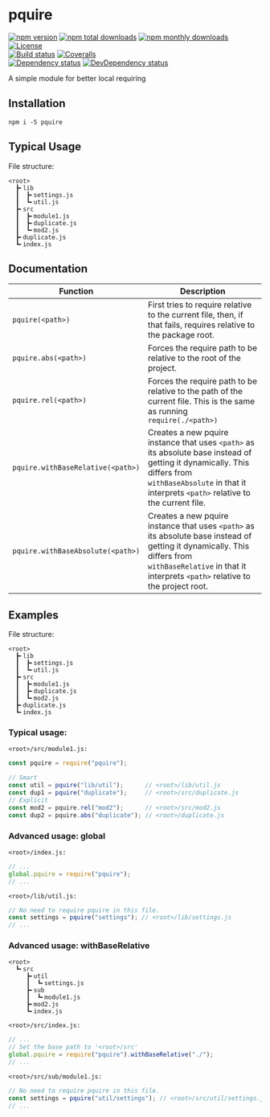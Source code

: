 pquire
======

[![npm version](https://img.shields.io/npm/v/pquire.svg?style=flat-square)](https://www.npmjs.com/package/pquire)
[![npm total downloads](https://img.shields.io/npm/dt/pquire.svg?style=flat-square)](https://www.npmjs.com/package/pquire)
[![npm monthly downloads](https://img.shields.io/npm/dm/pquire.svg?style=flat-square)](https://www.npmjs.com/package/pquire)
[![License](https://img.shields.io/github/license/thislooksfun/pquire.svg?style=flat-square)](https://github.com/thislooksfun/pquire/blob/master/LICENSE)  
[![Build status](https://img.shields.io/travis/thislooksfun/pquire/master.svg?style=flat-square)](https://travis-ci.org/thislooksfun/pquire)
[![Coveralls](https://img.shields.io/coveralls/github/thislooksfun/pquire.svg?style=flat-square)](https://coveralls.io/github/thislooksfun/pquire?branch=master)  
[![Dependency status](https://img.shields.io/david/thislooksfun/pquire.svg?style=flat-square)](https://david-dm.org/thislooksfun/pquire)
[![DevDependency status](https://img.shields.io/david/dev/thislooksfun/pquire.svg?style=flat-square)](https://david-dm.org/thislooksfun/pquire#info=devDependencies)


A simple module for better local requiring


## Installation

```
npm i -S pquire
```


## Typical Usage

File structure:
```
<root>
  ┣╸lib
  ┃  ┣╸settings.js
  ┃  ┗╸util.js
  ┣╸src
  ┃  ┣╸module1.js
  ┃  ┣╸duplicate.js
  ┃  ┗╸mod2.js
  ┣╸duplicate.js
  ┗╸index.js
```


## Documentation

| Function             | Description                                                                                                             |
|----------------------|-------------------------------------------------------------------------------------------------------------------------|
| `pquire(<path>)`     | First tries to require relative to the current file, then, if that fails, requires relative to the package root.        |
| `pquire.abs(<path>)` | Forces the require path to be relative to the root of the project.                                                      |
| `pquire.rel(<path>)` | Forces the require path to be relative to the path of the current file. This is the same as running `require(./<path>)` |
| `pquire.withBaseRelative(<path>)` | Creates a new pquire instance that uses `<path>` as its absolute base instead of getting it dynamically. This differs from `withBaseAbsolute` in that it interprets `<path>` relative to the current file. |
| `pquire.withBaseAbsolute(<path>)` | Creates a new pquire instance that uses `<path>` as its absolute base instead of getting it dynamically. This differs from `withBaseRelative` in that it interprets `<path>` relative to the project root. |


## Examples

File structure:
```
<root>
  ┣╸lib
  ┃  ┣╸settings.js
  ┃  ┗╸util.js
  ┣╸src
  ┃  ┣╸module1.js
  ┃  ┣╸duplicate.js
  ┃  ┗╸mod2.js
  ┣╸duplicate.js
  ┗╸index.js
```

### Typical usage:
`<root>/src/module1.js:`
```javascript
const pquire = require("pquire");

// Smart
const util = pquire("lib/util");      // <root>/lib/util.js
const dup1 = pquire("duplicate");     // <root>/src/duplicate.js
// Explicit
const mod2 = pquire.rel("mod2");      // <root>/src/mod2.js
const dup2 = pquire.abs("duplicate"); // <root>/duplicate.js
```

### Advanced usage: global
`<root>/index.js:`
```javascript
// ...
global.pquire = require("pquire");
// ...
```

`<root>/lib/util.js:`
```javascript
// No need to require pquire in this file.
const settings = pquire("settings"); // <root>/lib/settings.js
// ...
```

### Advanced usage: withBaseRelative
```
<root>
  ┗╸src
     ┣╸util
     ┃  ┗╸settings.js
     ┣╸sub
     ┃  ┗╸module1.js
     ┣╸mod2.js
     ┗╸index.js
```

`<root>/src/index.js:`
```javascript
// ...
// Set the base path to '<root>/src'
global.pquire = require("pquire").withBaseRelative("./");
// ...
```

`<root>/src/sub/module1.js:`
```javascript
// No need to require pquire in this file.
const settings = pquire("util/settings"); // <root>/src/util/settings.js
// ...
```